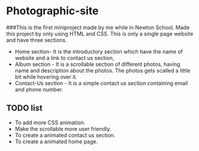 # Photographic-site
###This is the first miniproject made by me while in Newton School.
Made this project by only using HTML and CSS.
This is only a single page website and have three sections.
* Home section- It is the introductory section which have the name of website and a link to contact us section,
* Album section - It is a scrollable section of different photos, having name and description about the photos. The photos gets scalled a little bit while hovering over it.
* Contact-Us section - It is a simple contact us section containing email and phone number.


## TODO list
* To add more CSS animation.
* Make the scrollable more user friendly.
* To create a animated contact us section.
* To create a animated home page.
